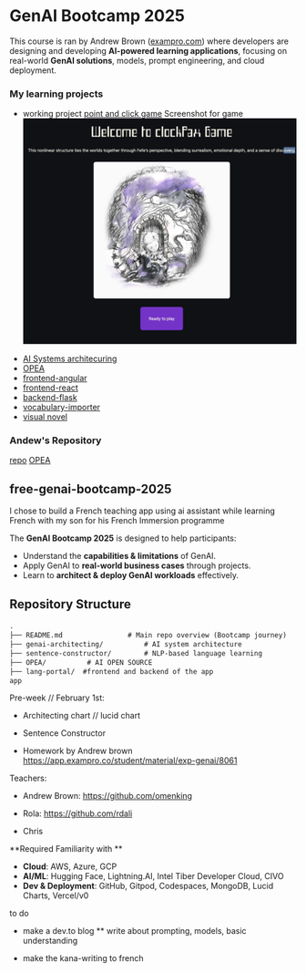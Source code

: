 # GenAI Bootcamp 2025

This course is ran by Andrew Brown ([exampro.com](https://exampro.co/exp-genai-001)) where developers are designing and developing **AI-powered learning applications**, focusing on real-world **GenAI solutions**, models, prompt engineering, and cloud deployment.

### My learning projects

- working project
  [point and click game](visual-novel/point-and-click-game/README.md)
  Screenshot for game ![point and click game](visual-novel/point-and-click-game/fefe.png)
  
  

* [AI Systems architecuring](https://github.com/karnawis/free-genai-bootcamp-2025/tree/main/genai-architecting)
* [OPEA](https://github.com/karnawis/free-genai-bootcamp-2025/tree/main/opea)
* [frontend-angular](https://github.com/karnawis/free-genai-bootcamp-2025/tree/main/lang-portal/frontend-angular)
* [frontend-react](https://github.com/karnawis/free-genai-bootcamp-2025/tree/main/lang-portal/frontend-react)
* [backend-flask](https://github.com/karnawis/free-genai-bootcamp-2025/tree/main/lang-portal/backend-flask)
* [vocabulary-importer](vocabulary-importer/readme.md)
* [visual novel](visual-novel/READMe.md)

### Andew's Repository

[repo](https://github.com/omenking/free-genai-bootcamp-2025/)
[OPEA](https://github.com/omenking/free-genai-bootcamp-2025/tree/main/opea-comps)

## free-genai-bootcamp-2025

I chose to build a French teaching app using ai assistant while learning French with my son for his French Immersion programme

The **GenAI Bootcamp 2025** is designed to help participants:

- Understand the **capabilities & limitations** of GenAI.
- Apply GenAI to **real-world business cases** through projects.
- Learn to **architect & deploy GenAI workloads** effectively.

## Repository Structure

```
.
├── README.md                # Main repo overview (Bootcamp journey)
├── genai-architecting/          # AI system architecture
├── sentence-constructor/        # NLP-based language learning
├── OPEA/          # AI OPEN SOURCE
├── lang-portal/  #frontend and backend of the app
app
```

Pre-week // February 1st:

- Architecting chart // lucid chart

- Sentence Constructor

- Homework by Andrew brown
  https://app.exampro.co/student/material/exp-genai/8061

Teachers:

- Andrew Brown: https://github.com/omenking

- Rola: https://github.com/rdali

- Chris

**Required Familiarity with **

- **Cloud**: AWS, Azure, GCP
- **AI/ML**: Hugging Face, Lightning.AI, Intel Tiber Developer Cloud, CIVO
- **Dev & Deployment**: GitHub, Gitpod, Codespaces, MongoDB, Lucid Charts, Vercel/v0

to do
* make a dev.to blog
** write about prompting, models, basic understanding 
- make the kana-writing to french


